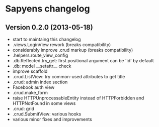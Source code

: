 # Sapyens changelog

## Version 0.2.0 (2013-05-18)
* start to maintaing this changelog
* .views.LoginView rework (breaks compatibility)
* considerably improve .crud markup (breaks compatibility)
* .helpers.route\_view\_config
* .db.Reflected.try_get: first positional argument can be 'id' by default
* .db: model \_\_setattr\_\_ check
* improve scaffold
* .crud.ListView: try common-used attributes to get title
* .crud: admin index section
* Facebook auth view
* .crud.make_form
* raise HTTPUnprocessableEntity instead of HTTPForbidden and HTTPNotFound in some views
* .crud: grid
* .crud.SubmitView: various hooks
* various minor fixes and improvements
